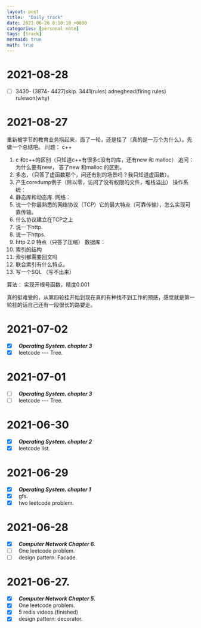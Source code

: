 ```yaml
---
layout: post
title:  "Daily track"
date: 2021-06-26 8:10:10 +0800
categories: [personal note]
tags: [track]
mermaid: true
math: true
---
```



# 2021-08-28
- [ ] 3430- (3874- 4427)skip.   3441(rules)   adneghead(firing rules)   rulewon(why)



# 2021-08-27
重新被字节的教育业务捞起来，面了一轮，还是挂了（真的是一万个为什么）。先做一个总结吧。
问题：
c++
1. c 和c++的区别（只知道c++有很多c没有的库，还有new 和 malloc） 追问：为什么要有new， 答了new 和malloc 的区别。
2. 多态，（只答了虚函数那个，问还有别的场景吗？我只知道虚函数）。
3. 产生coredump例子（除以零，访问了没有权限的文件，堆栈溢出）
操作系统：  
1. 静态库和动态库.
网络：
1. 说一个你最熟悉的网络协议（TCP）它的最大特点（可靠传输），怎么实现可靠传输。
2. 什么协议建立在TCP之上
3. 说一下http.
4. 说一下https.
5. http 2.0 特点（只答了压缩）
数据库：
1. 索引的结构
2. 索引都需要回文吗
3. 联合索引有什么特点。
4. 写一个SQL （写不出来）

算法： 实现开根号函数，精度0.001

真的挺难受的，从第四轮挂开始到现在真的有种找不到工作的预感，感觉就是第一轮挂的话自己还有一段很长的路要走。
# 2021-07-02
- [x] &nbsp; ***Operating System. chapter 3***
- [x] &nbsp; leetcode --- Tree.

# 2021-07-01
- [ ] &nbsp; ***Operating System. chapter 3***
- [ ] &nbsp; leetcode --- Tree.

# 2021-06-30
- [x] &nbsp; ***Operating System. chapter 2***
- [x] &nbsp; leetcode list.

# 2021-06-29
- [x] &nbsp; ***Operating System. chapter 1***
- [x] &nbsp; gfs.
- [x] &nbsp; two leetcode problem.

# 2021-06-28
- [x] &nbsp; ***Computer Network Chapter 6.***
- [ ] &nbsp; One leetcode problem.  
- [ ] &nbsp; design pattern: Facade.

# 2021-06-27.
- [x] &nbsp; ***Computer Network Chapter 5.***
- [x] &nbsp; One leetcode problem.  
- [x] &nbsp; 5 redis videos.(finished)
- [x] &nbsp; design pattern: decorator.  
